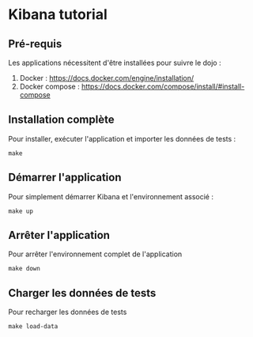 
# Kibana tutorial

## Pré-requis
Les applications nécessitent d'être installées pour suivre le dojo :
 1. Docker : https://docs.docker.com/engine/installation/
 2. Docker compose : https://docs.docker.com/compose/install/#install-compose

## Installation complète
Pour installer, exécuter l'application et importer les données de tests :

    make

## Démarrer l'application
Pour simplement démarrer Kibana et l'environnement associé :

    make up

## Arrêter l'application
Pour arrêter l'environnement complet de l'application

    make down

## Charger les données de tests
Pour recharger les données de tests

    make load-data

